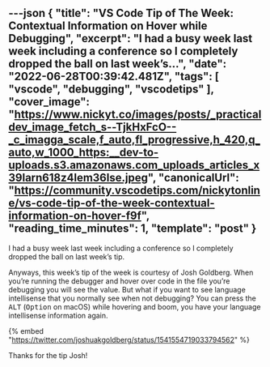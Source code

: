 ---json
{
  "title": "VS Code Tip of The Week: Contextual Information on Hover while Debugging",
  "excerpt": "I had a busy week last week including a conference so I completely dropped the ball on last week’s...",
  "date": "2022-06-28T00:39:42.481Z",
  "tags": [
    "vscode",
    "debugging",
    "vscodetips"
  ],
  "cover_image": "https://www.nickyt.co/images/posts/_practicaldev_image_fetch_s--TjkHxFcO--_c_imagga_scale,f_auto,fl_progressive,h_420,q_auto,w_1000_https:__dev-to-uploads.s3.amazonaws.com_uploads_articles_x39larn618z4lem36lse.jpeg",
  "canonicalUrl": "https://community.vscodetips.com/nickytonline/vs-code-tip-of-the-week-contextual-information-on-hover-f9f",
  "reading_time_minutes": 1,
  "template": "post"
}
---

I had a busy week last week including a conference so I completely dropped the ball on last week’s tip.

Anyways, this week’s tip of the week is courtesy of Josh Goldberg. When you’re running the debugger and hover over code in the file you’re debugging you will see the value. But what if you want to see language intellisense that you normally see when not debugging? You can press the <kbd>ALT</kbd> (<kbd>Option</kbd> on macOS) while hovering and boom, you have your language intellisense information again.

{% embed "https://twitter.com/joshuakgoldberg/status/1541554719033794562" %}

Thanks for the tip Josh!
